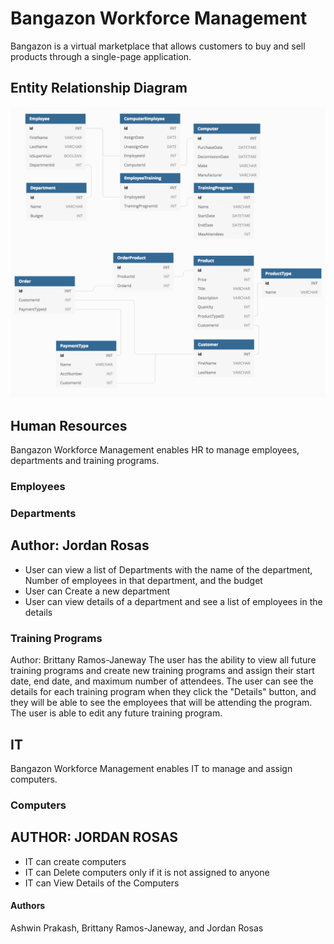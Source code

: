# Bangazon Workforce Management
Bangazon is a virtual marketplace that allows customers to buy and sell products through a single-page application.


## Entity Relationship Diagram
![Image of the Entity Relationship Diagram](/ERD.png)

## Human Resources
Bangazon Workforce Management enables HR to manage employees, departments and training programs.

### Employees

### Departments
## Author: Jordan Rosas
- User can view a list of Departments with the name of the department, Number of employees in that department, and the budget
- User can Create a new department 
- User can view details of a department and see a list of employees in the details

### Training Programs
Author: Brittany Ramos-Janeway
The user has the ability to view all future training programs and create new training programs and assign their start date, end date, and maximum number of attendees. The user can see the details for each training program when they click the "Details" button, and they will be able to see the employees that will be attending the program. The user is able to edit any future training program.


## IT
Bangazon Workforce Management enables IT to manage and assign computers.

### Computers
## AUTHOR: JORDAN ROSAS
- IT can create computers
- IT can Delete computers only if it is not assigned to anyone
- IT can View Details of the Computers

#### Authors
Ashwin Prakash, Brittany Ramos-Janeway, and Jordan Rosas
